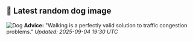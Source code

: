 ## 🐶 Latest random dog image
![Dog](https://images.dog.ceo/breeds/beagle/n02088364_16207.jpg)
**Advice:** "Walking is a perfectly valid solution to traffic congestion problems."
*Updated: 2025-09-04 19:30 UTC*
